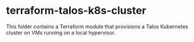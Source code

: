 # terraform-talos-k8s-cluster

This folder contains a Terraform module that provisions a Talos Kubernetes cluster on VMs running on a local hypervisor.
